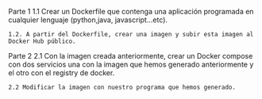 Parte 1
    1.1 Crear un Dockerfile que contenga una aplicación programada en cualquier lenguaje
    (python,java, javascript...etc).

    1.2. A partir del Dockerfile, crear una imagen y subir esta imagen al Docker Hub público.

Parte 2
    2.1 Con la imagen creada anteriormente, crear un Docker compose con dos servicios una con la
    imagen que hemos generado anteriormente y el otro con el registry de docker.

    2.2 Modificar la imagen con nuestro programa que hemos generado.